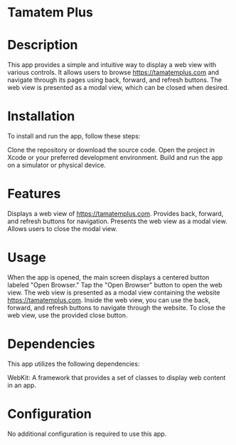 # Tamatem Plus

# Description
This app provides a simple and intuitive way to display a web view with various controls. It allows users to browse https://tamatemplus.com and navigate through its pages using back, forward, and refresh buttons. The web view is presented as a modal view, which can be closed when desired.

# Installation
To install and run the app, follow these steps:

Clone the repository or download the source code.
Open the project in Xcode or your preferred development environment.
Build and run the app on a simulator or physical device.

# Features
Displays a web view of https://tamatemplus.com.
Provides back, forward, and refresh buttons for navigation.
Presents the web view as a modal view.
Allows users to close the modal view.

# Usage
When the app is opened, the main screen displays a centered button labeled "Open Browser."
Tap the "Open Browser" button to open the web view.
The web view is presented as a modal view containing the website https://tamatemplus.com.
Inside the web view, you can use the back, forward, and refresh buttons to navigate through the website.
To close the web view, use the provided close button.

# Dependencies
This app utilizes the following dependencies:

 WebKit: A framework that provides a set of classes to display web content in an app.
 
# Configuration
No additional configuration is required to use this app.

 
 
